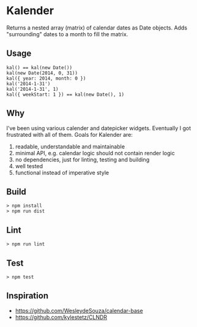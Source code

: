 # Kalender

Returns a nested array (matrix) of calendar dates as Date objects. Adds "surrounding" dates to a month to fill the matrix.

## Usage

    kal() == kal(new Date())
    kal(new Date(2014, 0, 31))
    kal({ year: 2014, month: 0 })
    kal('2014-1-31')
    kal('2014-1-31', 1)
    kal({ weekStart: 1 }) == kal(new Date(), 1)


## Why

I've been using various calender and datepicker widgets. Eventually I got
frustrated with all of them. Goals for Kalender are:

1. readable, understandable and maintainable
2. minimal API, e.g. calendar logic should not contain render logic
3. no dependencies, just for linting, testing and building
4. well tested
5. functional instead of imperative style


## Build

    > npm install
    > npm run dist


## Lint

    > npm run lint


## Test

    > npm test


## Inspiration

- https://github.com/WesleydeSouza/calendar-base
- https://github.com/kylestetz/CLNDR
